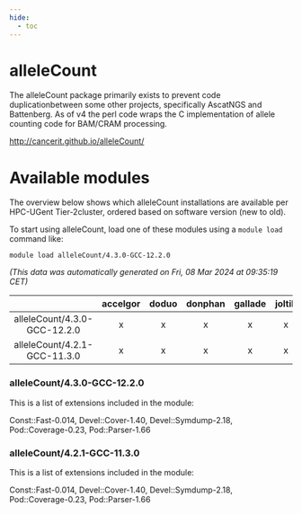 ```yaml
---
hide:
  - toc
---
```


alleleCount
===========


The alleleCount package primarily exists to prevent code duplicationbetween some other projects, specifically AscatNGS and Battenberg. As of v4 the perl code wraps the C implementation of allele counting code for BAM/CRAM processing.

http://cancerit.github.io/alleleCount/
# Available modules


The overview below shows which alleleCount installations are available per HPC-UGent Tier-2cluster, ordered based on software version (new to old).

To start using alleleCount, load one of these modules using a `module load` command like:

```shell
module load alleleCount/4.3.0-GCC-12.2.0
```

*(This data was automatically generated on Fri, 08 Mar 2024 at 09:35:19 CET)*  

| |accelgor|doduo|donphan|gallade|joltik|skitty|
| :---: | :---: | :---: | :---: | :---: | :---: | :---: |
|alleleCount/4.3.0-GCC-12.2.0|x|x|x|x|x|x|
|alleleCount/4.2.1-GCC-11.3.0|x|x|x|x|x|x|


### alleleCount/4.3.0-GCC-12.2.0

This is a list of extensions included in the module:

Const::Fast-0.014, Devel::Cover-1.40, Devel::Symdump-2.18, Pod::Coverage-0.23, Pod::Parser-1.66

### alleleCount/4.2.1-GCC-11.3.0

This is a list of extensions included in the module:

Const::Fast-0.014, Devel::Cover-1.40, Devel::Symdump-2.18, Pod::Coverage-0.23, Pod::Parser-1.66